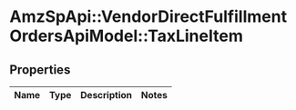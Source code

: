 # AmzSpApi::VendorDirectFulfillmentOrdersApiModel::TaxLineItem

## Properties
Name | Type | Description | Notes
------------ | ------------- | ------------- | -------------

